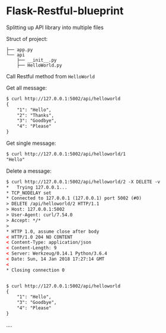 # Flask-Restful-blueprint
Splitting up API library into multiple files 

Struct of project:

```
├── app.py
└── api
    ├── __init__.py
    ├── HelloWorld.py
```


Call Restful method from `HelloWorld`

Get all message:
```html
$ curl http://127.0.0.1:5002/api/helloworld
{
    "1": "Hello",
    "2": "Thanks",
    "3": "Goodbye",
    "4": "Please"
}

```

Get single message:
```html
$ curl http://127.0.0.1:5002/api/helloworld/1
"Hello"

```

Delete a message:
```html
$ curl http://127.0.0.1:5002/api/helloworld/2 -X DELETE -v
*   Trying 127.0.0.1...
* TCP_NODELAY set
* Connected to 127.0.0.1 (127.0.0.1) port 5002 (#0)
> DELETE /api/helloworld/2 HTTP/1.1
> Host: 127.0.0.1:5002
> User-Agent: curl/7.54.0
> Accept: */*
> 
* HTTP 1.0, assume close after body
< HTTP/1.0 204 NO CONTENT
< Content-Type: application/json
< Content-Length: 9
< Server: Werkzeug/0.14.1 Python/3.6.4
< Date: Sun, 14 Jan 2018 17:27:14 GMT
< 
* Closing connection 0


$ curl http://127.0.0.1:5002/api/helloworld
{
    "1": "Hello",
    "3": "Goodbye",
    "4": "Please"
}

```

....